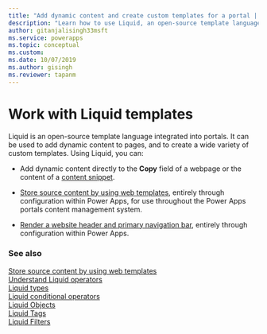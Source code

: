 ```yaml
---
title: "Add dynamic content and create custom templates for a portal | MicrosoftDocs"
description: "Learn how to use Liquid, an open-source template language, into your portals."
author: gitanjalisingh33msft
ms.service: powerapps
ms.topic: conceptual
ms.custom: 
ms.date: 10/07/2019
ms.author: gisingh
ms.reviewer: tapanm
---
```


# Work with Liquid templates

Liquid is an open-source template language integrated into portals. It can be used to add dynamic content to pages, and to create a wide variety of custom templates. Using Liquid, you can:

- Add dynamic content directly to the **Copy** field of a webpage or the content of a [content snippet](../configure/customize-content-snippets.md).  

- [Store source content by using web templates](store-content-web-templates.md), entirely through configuration within Power Apps, for use throughout the Power Apps portals content management system.  

- [Render a website header and primary navigation bar](render-site-header-primary-navigation.md), entirely through configuration within Power Apps.  


### See also

[Store source content by using web templates](store-content-web-templates.md)  
[Understand Liquid operators](liquid-operators.md)  
[Liquid types](liquid-types.md)  
[Liquid conditional operators](liquid-conditional-operators.md)  
[Liquid Objects](liquid-objects.md)  
[Liquid Tags](liquid-tags.md)  
[Liquid Filters](liquid-filters.md)  
